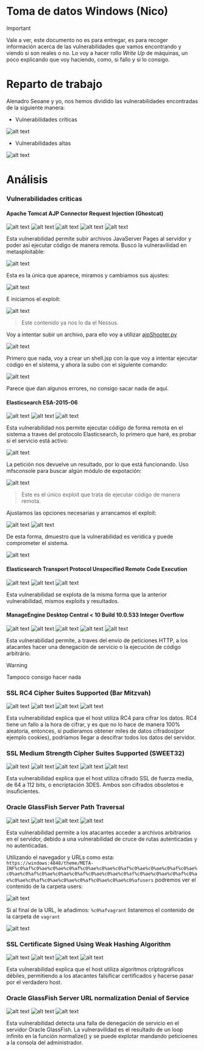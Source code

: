 # Toma de datos Windows (Nico)

> [!IMPORTANT]
> Vale a ver, este documento no es para entregar, es para recoger información acerca de las vulnerabilidades que vamos encontrando y viendo si son reales o no. Lo voy a hacer rollo *Write Up* de máquinas, un poco explicando que voy haciendo, como, si fallo y si lo consigo.

# Reparto de trabajo

Alenadro Seoane y yo, nos hemos dividido las vulnerabilidades encontradas de la siguiente manera:

- Vulnerabilidades críticas

![alt text](image.png)

- Vulnerabilidades altas

![alt text](image-27.png)

# Análisis

### Vulnerabilidades críticas

#### Apache Tomcat AJP Connector Request Injection (Ghostcat)

![alt text](image-9.png)
![alt text](image-10.png)
![alt text](image-11.png)
![alt text](image-12.png)
![alt text](image-13.png)

Esta vulnerabilidad permite subir archivos JavaServer Pages al servidor y poder así ejecutar código de manera remota. Busco la vulneravilidad en metasploitable:

![alt text](image-14.png)

Esta es la única que aparece, miramos y cambiamos sus ajustes:

![alt text](image-15.png)

E iniciamos el exploit:

![alt text](image-16.png)
> Este contenido ya nos lo da el Nessus.

Voy a intentar subir un archivo, para ello voy a utilizar [ajpShooter.py](https://github.com/00theway/Ghostcat-CNVD-2020-10487.git)

![alt text](image-17.png)

Primero que nada, voy a crear un shell.jsp con la que voy a intentar ejecutar código en el sistema, y ahora la subo con el siguiente comando:

![alt text](image-18.png)

Parece que dan algunos errores, no consigo sacar nada de aquí.

#### Elasticsearch ESA-2015-06

![alt text](image-19.png)
![alt text](image-20.png)
![alt text](image-21.png)

Esta vulnerabilidad nos permite ejecutar código de forma remota en el sistema a traves del protocolo Elasticsearch, lo primero que haré, es probar si el servicio está activo:

![alt text](image-4.png)

La petición nos devuelve un resultado, por lo que está funcionando. Uso mfsconsole para buscar algún módulo de expotación:

![alt text](image-5.png)
> Este es el único exploit que trata de ejecutar código de manera remota.

Ajustamos las opciones necesarias y arrancamos el exploit:

![alt text](image-6.png)
![alt text](image-7.png)

De esta forma, dmuestro que la vulnerabilidad es verídica y puede comprometer el sistema.

![alt text](image-8.png)


#### Elasticsearch Transport Protocol Unspecified Remote Code Execution

![alt text](image-1.png)
![alt text](image-2.png)
![alt text](image-3.png)

Esta vulnerabilidad se explota de la misma forma que la anterior vulnerabilidad, mismos exploits y resultados. 

#### ManageEngine Desktop Central < 10 Build 10.0.533 Integer Overflow

![alt text](image-22.png)
![alt text](image-23.png)
![alt text](image-24.png)
![alt text](image-25.png)
![alt text](image-26.png)

Esta vulnerabilidad permite, a traves del envío de peticiones HTTP, a los atacantes hacer una denegación de servicio o la ejecución de código arbitrário.

> [!WARNING]
> Tampoco consigo hacer nada

### SSL RC4 Cipher Suites Supported (Bar Mitzvah)

![alt text](image-28.png)
![alt text](image-29.png)
![alt text](image-30.png)
![alt text](image-31.png)

Esta vulnerabilidad explica que el host utiliza RC4 para cifrar los datos. RC4 tiene un fallo a la hora de cifrar, y es que no lo hace de manera 100% aleatoria, entonces, si pudieramos obtener miles de datos cifrados(por ejemplo cookies), podríamos llegar a descifrar todos los datos del servidor.

### SSL Medium Strength Cipher Suites Supported (SWEET32)

![alt text](image-32.png)
![alt text](image-33.png)
![alt text](image-34.png)
![alt text](image-35.png)
![alt text](image-36.png)

Esta vulnerabilidad explica que el host utiliza cifrado SSL de fuerza media, de 64 a 112 bits, o encriptación 3DES. Ambos son cifrados obsoletos e insuficientes.

### Oracle GlassFish Server Path Traversal

![alt text](image-37.png)
![alt text](image-38.png)
![alt text](image-39.png)
![alt text](image-40.png)

Esta vulnerabilidad permite a los atacantes acceder a archivos arbitrarios en el servidor, debido a una vulnerabilidad de cruce de rutas autenticadas y no autenticadas.

Utilizando el navegador y URLs como esta:
`https://windows:4848/theme/META-INF%c0%af%c0%ae%c0%ae%c0%af%c0%ae%c0%ae%c0%af%c0%ae%c0%ae%c0%af%c0%ae%c0%ae%c0%af%c0%ae%c0%ae%c0%af%c0%ae%c0%ae%c0%af%c0%ae%c0%ae%c0%af%c0%ae%c0%ae%c0%af%c0%ae%c0%ae%c0%af%c0%ae%c0%ae%c0%afusers`
podremos ver el contenido de la carpeta users:

![alt text](image-41.png)

Si al final de la URL, le añadimos:
`%c0%afvagrant`
listaremos el contenido de la carpeta de `vagrant`

![alt text](image-42.png)

### SSL Certificate Signed Using Weak Hashing Algorithm

![alt text](image-43.png)
![alt text](image-44.png)
![alt text](image-45.png)
![alt text](image-46.png)

Esta vulnerabilidad explica que el host utiliza algoritmos criptográficos débiles, permitiendo a los atacantes falsificar certificados y hacerse pasar por el verdadero host.

### Oracle GlassFish Server URL normalization Denial of Service

![alt text](image-47.png)
![alt text](image-48.png)
![alt text](image-49.png)

Esta vulnerabilidad detecta una falla de denegación de servicio en el servidor Oracle GlassFish. La vulneravilidad es el resultado de un loop infinito en la función normalize() y se puede explotar mandando peticioenes a la consola del administrador.


